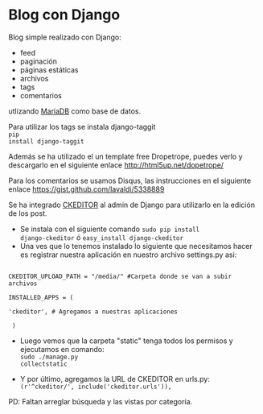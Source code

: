 Blog con Django
===============

Blog simple realizado con Django:
- feed
- paginación
- páginas estáticas
- archivos
- tags
- comentarios

utlizando <a href="https://mariadb.org/" target="_blank">MariaDB</a> como base de datos.

Para utilizar los tags se instala django-taggit <br/>
<code>pip install django-taggit</code>

Además se ha utilizado el un template free Dropetrope, puedes verlo y descargarlo en el siguiente enlace http://html5up.net/dopetrope/ 

Para los comentarios se usamos Disqus, las instrucciones en el siguiente enlace https://gist.github.com/lavaldi/5338889

Se ha integrado <a href="http://ckeditor.com/" target="_blank">CKEDITOR</a> al admin de Django para utilizarlo en la edición de los post.
- Se instala con el siguiente comando <code>sudo pip install django-ckeditor</code> ó <code>easy_install django-ckeditor</code>
- Una ves que lo tenemos instalado lo siguiente que necesitamos hacer es registrar nuestra aplicación en nuestro archivo settings.py asi:<br/>
<code>
CKEDITOR_UPLOAD_PATH = "/media/" #Carpeta donde se van a subir archivos <br/>
INSTALLED_APPS = ( <br/>
'ckeditor', # Agregamos a nuestras aplicaciones <br/>
 )
</code>

- Luego vemos que la carpeta "static" tenga todos los permisos y ejecutamos en comando:<br/>
<code>sudo ./manage.py collectstatic</code>

- Y por último, agregamos la URL de CKEDITOR en urls.py:<br/>
<code>(r'^ckeditor/', include('ckeditor.urls')),</code>

PD: Faltan arreglar búsqueda y las vistas por categoría.
